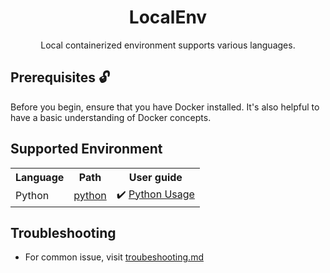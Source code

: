 <h1 align="center">LocalEnv</h1>

<p align="center">Local containerized environment supports various languages.</p>

## Prerequisites 🔓

Before you begin, ensure that you have Docker installed. It's also helpful to have a basic understanding of Docker concepts.

## Supported Environment

<table>
    <tr>
        <th>Language</th>
        <th>Path</th>
        <th>User guide</th>
    </tr>
    <tr>
        <td>Python</td>
        <td><a href="./env/python/">python</a></td>
        <td>✔️ <a href="./env/python/README.md">Python Usage</a></td>
    </tr>
</table>

## Troubleshooting

- For common issue, visit [troubeshooting.md](./docs/troubeshooting.md)
